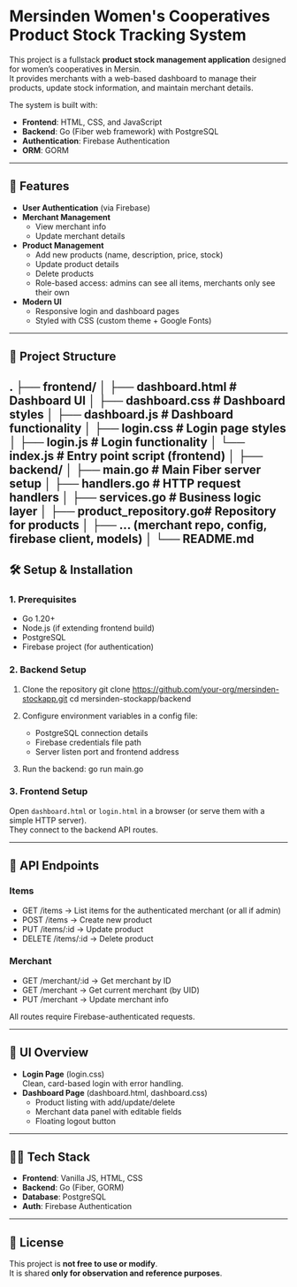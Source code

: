 # Mersinden Women's Cooperatives Product Stock Tracking System

This project is a fullstack **product stock management application** designed for women’s cooperatives in Mersin.  
It provides merchants with a web-based dashboard to manage their products, update stock information, and maintain merchant details.  

The system is built with:
- **Frontend**: HTML, CSS, and JavaScript  
- **Backend**: Go (Fiber web framework) with PostgreSQL  
- **Authentication**: Firebase Authentication  
- **ORM**: GORM  

---

## 🚀 Features

- **User Authentication** (via Firebase)  
- **Merchant Management**  
  - View merchant info  
  - Update merchant details  
- **Product Management**  
  - Add new products (name, description, price, stock)  
  - Update product details  
  - Delete products  
  - Role-based access: admins can see all items, merchants only see their own  
- **Modern UI**  
  - Responsive login and dashboard pages  
  - Styled with CSS (custom theme + Google Fonts)  

---

## 📂 Project Structure
.
├── frontend/
│   ├── dashboard.html       # Dashboard UI
│   ├── dashboard.css        # Dashboard styles
│   ├── dashboard.js         # Dashboard functionality
│   ├── login.css            # Login page styles
│   ├── login.js             # Login functionality
│   └── index.js             # Entry point script (frontend)
│
├── backend/
│   ├── main.go              # Main Fiber server setup
│   ├── handlers.go          # HTTP request handlers
│   ├── services.go          # Business logic layer
│   ├── product_repository.go# Repository for products
│   ├── ... (merchant repo, config, firebase client, models)
│
└── README.md
---

## 🛠️ Setup & Installation

### 1. Prerequisites
- Go 1.20+  
- Node.js (if extending frontend build)  
- PostgreSQL  
- Firebase project (for authentication)  

### 2. Backend Setup
1. Clone the repository
   git clone https://github.com/your-org/mersinden-stockapp.git
   cd mersinden-stockapp/backend

2. Configure environment variables in a config file:
   - PostgreSQL connection details  
   - Firebase credentials file path  
   - Server listen port and frontend address  

3. Run the backend:
   go run main.go

### 3. Frontend Setup
Open `dashboard.html` or `login.html` in a browser (or serve them with a simple HTTP server).  
They connect to the backend API routes.

---

## 🔗 API Endpoints

### Items
- GET /items → List items for the authenticated merchant (or all if admin)  
- POST /items → Create new product  
- PUT /items/:id → Update product  
- DELETE /items/:id → Delete product  

### Merchant
- GET /merchant/:id → Get merchant by ID  
- GET /merchant → Get current merchant (by UID)  
- PUT /merchant → Update merchant info  

All routes require Firebase-authenticated requests.

---

## 🎨 UI Overview

- **Login Page** (login.css)  
  Clean, card-based login with error handling.  
- **Dashboard Page** (dashboard.html, dashboard.css)  
  - Product listing with add/update/delete  
  - Merchant data panel with editable fields  
  - Floating logout button  

---

## 👩‍💻 Tech Stack

- **Frontend**: Vanilla JS, HTML, CSS  
- **Backend**: Go (Fiber, GORM)  
- **Database**: PostgreSQL  
- **Auth**: Firebase Authentication  

---

## 📜 License

This project is **not free to use or modify**.  
It is shared **only for observation and reference purposes**.
